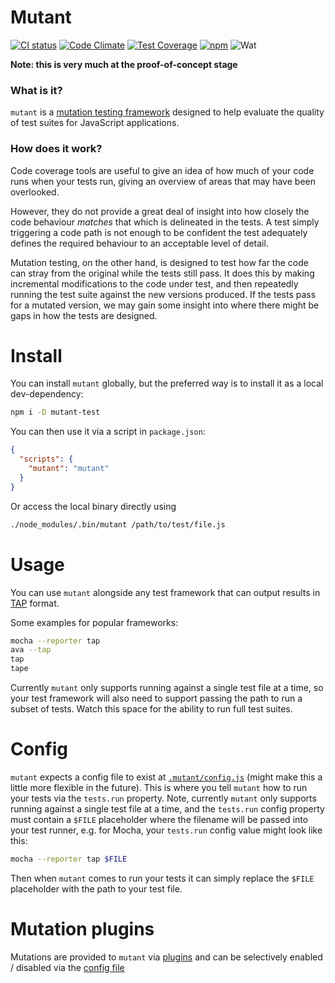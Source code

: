 # Mutant

[![CI status](https://travis-ci.org/benhartley/mutant.svg?branch=master)](https://travis-ci.org/benhartley/mutant)
[![Code Climate](https://codeclimate.com/github/benhartley/mutant/badges/gpa.svg)](https://codeclimate.com/github/benhartley/mutant)
[![Test Coverage](https://codeclimate.com/github/benhartley/mutant/badges/coverage.svg)](https://codeclimate.com/github/benhartley/mutant/coverage)
[![npm](https://img.shields.io/npm/v/mutant-test.svg?maxAge=2592000)](https://www.npmjs.com/package/mutant-test)
![Wat](https://img.shields.io/badge/badges-5-blue.svg)

**Note: this is very much at the proof-of-concept stage**

### What is it?

`mutant` is a [mutation testing framework](https://en.wikipedia.org/wiki/Mutation_testing) designed to help evaluate the quality of test suites for JavaScript applications.

### How does it work?

Code coverage tools are useful to give an idea of how much of your code runs when your tests run, giving an overview of areas that may have been overlooked.

However, they do not provide a great deal of insight into how closely the code behaviour _matches_ that which is delineated in the tests. A test simply triggering a code path is not enough to be confident the test adequately defines the required behaviour to an acceptable level of detail.

Mutation testing, on the other hand, is designed to test how far the code can stray from the original while the tests still pass. It does this by making incremental modifications to the code under test, and then repeatedly running the test suite against the new versions produced. If the tests pass for a mutated version, we may gain some insight into where there might be gaps in how the tests are designed.

# Install

You can install `mutant` globally, but the preferred way is to install it as a local dev-dependency:

``` sh
npm i -D mutant-test
```

You can then use it via a script in `package.json`:

``` json
{
  "scripts": {
    "mutant": "mutant"
  }
}
```

Or access the local binary directly using

``` sh
./node_modules/.bin/mutant /path/to/test/file.js
```

# Usage

You can use `mutant` alongside any test framework that can output results in [TAP](https://testanything.org/) format.

Some examples for popular frameworks:

``` sh
mocha --reporter tap
ava --tap
tap
tape
```

Currently `mutant` only supports running against a single test file at a time, so your test framework will also need to support passing the path to run a subset of tests. Watch this space for the ability to run full test suites.

# Config

`mutant` expects a config file to exist at [`.mutant/config.js`](.mutant/config.js) (might make this a little more flexible in the future). This is where you tell `mutant` how to run your tests via the `tests.run` property. Note, currently `mutant` only supports running against a single test file at a time, and the `tests.run` config property must contain a `$FILE` placeholder where the filename will be passed into your test runner, e.g. for Mocha, your `tests.run` config value might look like this:

``` sh
mocha --reporter tap $FILE
```

Then when `mutant` comes to run your tests it can simply replace the `$FILE` placeholder with the path to your test file.

# Mutation plugins
Mutations are provided to `mutant` via [plugins](src/plugins/mutations) and can be selectively enabled / disabled via the [config file](#config)

